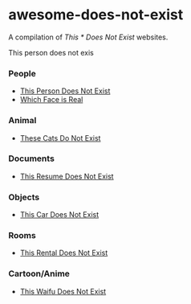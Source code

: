 # awesome-does-not-exist

A compilation of _This * Does Not Exist_ websites.

This person does not exis

### People
- [This Person Does Not Exist](https://www.thispersondoesnotexist.com/)
- [Which Face is Real](http://www.whichfaceisreal.com/)

### Animal

- [These Cats Do Not Exist](http://thesecatsdonotexist.com/)

### Documents

- [This Resume Does Not Exist](https://thisresumedoesnotexist.com/)

### Objects

- [This Car Does Not Exist](https://thiscardoesnotexist.glitch.me/)

### Rooms

- [This Rental Does Not Exist](https://thisrentaldoesnotexist.com/)

### Cartoon/Anime

- [This Waifu Does Not Exist](https://www.thiswaifudoesnotexist.net/)
